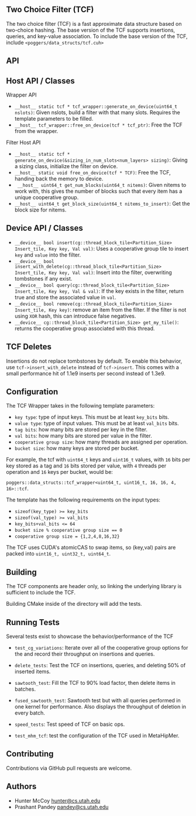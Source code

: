 

Two Choice Filter (TCF)
----------

The two choice filter (TCF) is a fast approximate data structure based on two-choice hashing. The base version of the TCF supports insertions, queries, and key-value association. To include the base version of the TCF, include ```<poggers/data_structs/tcf.cuh>```


API
----------

Host API / Classes
----------


Wrapper API
* `__host__ static tcf * tcf_wrapper::generate_on_device(uint64_t nslots)`: Given nslots, build a filter with that many slots. Requires the template parameters to be filled.
* `__host__ tcf_wrapper::free_on_device(tcf * tcf_ptr)`: Free the TCF from the wrapper.


Filter Host API
* `__host__ static tcf * generate_on_device(&sizing_in_num_slots<num_layers> sizing)`: Giving a sizing class, initialize the filter on device.
* `__host__ static void free_on_device(tcf * TCF)`: Free the TCF, handing back the memory to device.
* ` __host__ uint64_t get_num_blocks(uint64_t nitems)`: Given nitems to work with, this gives the number of blocks such that every item has a unique cooperative group.
* `__host__ uint64_t get_block_size(uint64_t nitems_to_insert)`: Get the block size for nitems.



Device API / Classes
----------

* `__device__ bool insert(cg::thread_block_tile<Partition_Size> Insert_tile, Key key, Val val)`: Uses a cooperative group tile to insert `key` and `value` into the filter.
* `__device__ bool insert_with_delete(cg::thread_block_tile<Partition_Size> Insert_tile, Key key, Val val)`: Insert into the filter, overwriting tombstones if any exist.
* `__device__ bool query(cg::thread_block_tile<Partition_Size> Insert_tile, Key key, Val & val)`: If the key exists in the filter, return true and store the associated value in `val`.
* `__device__ bool remove(cg::thread_block_tile<Partition_Size> Insert_tile, Key key)`: remove an item from the filter. If the filter is not using `XOR` hash, this can introduce false negatives.
* `__device__ cg::thread_block_tile<Partition_Size> get_my_tile()`: returns the cooperative group associated with this thread. 




TCF Deletes
----------

Insertions do not replace tombstones by default. To enable this behavior, use ```tcf->insert_with_delete``` instead of ```tcf->insert```. This comes with a small performance hit of 1.1e9 inserts per second instead of 1.3e9.

Configuration
--------------

The TCF Wrapper takes in the following template parameters:

* `key type`: type of input keys. This must be at least `key_bits` bits.
* `value type`: type of input values. This must be at least `val_bits` bits.
* `tag bits`: how many bits are stored per key in the filter.
* `val bits`: how many bits are stored per value in the filter.
* `cooperative group size`: how many threads are assigned per operation.
* `bucket size`: how many keys are stored per bucket.

For example, the tcf with `uint64_t` keys and `uint16_t` values, with `16` bits per key stored as a tag and `16` bits stored per value, with `4` threads per operation and `16` keys per bucket, would be:

`poggers::data_structs::tcf_wrapper<uint64_t, uint16_t, 16, 16, 4, 16>::tcf`.

The template has the following requirements on the input types:

* `sizeof(key_type) >= key_bits`
* `sizeof(val_type) >= val_bits`
* `key_bits+val_bits <= 64`
* `bucket size % cooperative group size == 0`
* `cooperative group size = {1,2,4,8,16,32}`

The TCF uses CUDA's atomicCAS to swap items, so (key,val) pairs are packed into `uint16_t, uint32_t, uint64_t`.


Building
--------
The TCF components are header only, so linking the underlying library is sufficient to include the TCF.

Building CMake inside of the directory will add the tests.


Running Tests
------------

Several tests exist to showcase the behavior/performance of the TCF

* `test_cg_variations`: Iterate over all of the cooperative group options for the and record their throughput on insertions and queries.
* `delete_tests`: Test the TCF on insertions, queries, and deleting 50% of inserted items.
* `sawtooth_test`: Fill the TCF to 90% load factor, then delete items in batches.
* `fused_sawtooth_test`: Sawtooth test but with all queries performed in one kernel for performance. Also displays the throughput of deletion in every batch.
* `speed_tests`: Test speed of TCF on basic ops.

* `test_mhm_tcf`: test the configuration of the TCF used in MetaHipMer.


Contributing
------------
Contributions via GitHub pull requests are welcome.


Authors
-------
- Hunter McCoy <hunter@cs.utah.edu>
- Prashant Pandey <pandey@cs.utah.edu>
